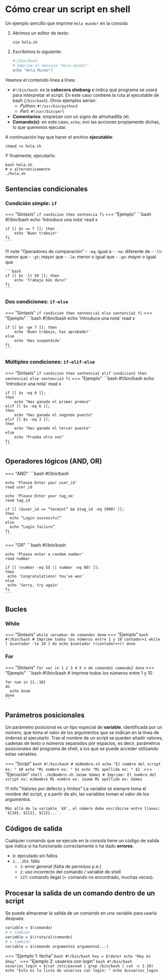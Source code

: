 # Cómo crear un script en shell

Un ejemplo sencillo que imprime `Hola mundo!` en la consola:

1. Abrimos un editor de texto:
    ```shell
    vim hola.sh
    ```
2. Escribimos lo siguiente:
    ```bash
    #!/bin/bash
    # Imprime el mensaje "Hola mundo!"
    echo "Hola Mundo"!
    ```

Veamos el contenido línea a línea:

- `#!/bin/bash`: es la **cabecera shebang** e indica qué programa se usará para interpretar el script. En este caso contiene la ruta al ejecutable de bash (`/bin/bash`). Otros ejemplos serían:
    - _Python_: `#!/usr/bin/python3`
    - _Perl_: `#!/usr/bin/perl`
- **Comentarios**: empiezan con un signo de almohadilla (`#`).
- **Comando(s)**: en este caso, `echo`; son las acciones propiamente dichas, lo que queremos ejecutar.

A continuación hay que hacer el archivo **ejecutable**:

```shell
chmod +x hola.sh
```

Y finalmente, ejecutarlo:

```shell
bash hola.sh
# o alternativamente
./hola.sh
```

## Sentencias condicionales

### Condición simple: `if`

=== "Sintaxis"
    ```
    if condicion
    then
        sentencia
    fi
    ```
=== "Ejemplo"
    ```bash
    #!/bin/bash
    echo 'Introduce una nota'
    read x

    if [[ $x == 7 ]]; then
        echo 'Buen trabajo!'
    fi
    ```

!!! note "Operadores de comparación"
    - `-eq`: igual a
    - `-ne`: diferente de
    - `-lt`: menor que
    - `-gt`: mayor que
    - `-le`: menor o igual que
    - `-ge`: mayor o igual que

    ```bash
    if [[ $x -lt 50 ]]; then
        echo 'Trabaja más duro!'
    fi
    ```

### Dos condiciones: `if-else`

=== "Sintaxis"
    ```
    if condicion
    then
        sentencia1
    else
        sentencia2
    fi
    ```
=== "Ejemplo"
    ```bash
    #!/bin/bash
    echo 'Introduce una nota'
    read x

    if [[ $x -ge 7 ]]; then
        echo 'Buen trabajo, has aprobado!'
    else
        echo 'Has suspendido'
    fi
    ```

### Múltiples condiciones: `if-elif-else`

=== "Sintaxis"
    ```
    if condicion
    then
        sentencia1
    elif condicion2
    then
        sentencia2
    else
        sentencia3
    fi
    ```
=== "Ejemplo"
    ```bash
    #!/bin/bash
    echo 'Introduce una nota'
    read x

    if [[ $x -eq 9 ]];
    then
        echo "Has ganado el primer premio"
    elif [[ $x -eq 6 ]];
    then
        echo "Has ganado el segundo puesto"
    elif [[ $x -eq 3 ]];
    then
        echo "Has ganado el tercer puesto"
    else
        echo "Prueba otra vez"
    fi
    ```

## Operadores lógicos (AND, OR)

=== "AND"
    ```bash
    #!/bin/bash

    echo 'Please Enter your user_id'
    read user_id

    echo 'Please Enter your tag_no'
    read tag_id

    if [[ ($user_id == “tecmint” && $tag_id -eq 3990) ]];
    then
      echo “Login successful”
    else
      echo “Login failure”
    fi
    ```
=== "OR"
    ```bash
    #!/bin/bash

    echo 'Please enter a random number'
    read number

    if [[ (number -eq 55 || number -eq 80) ]];
    then
     echo 'Congratulations! You’ve won'
    else
     echo 'Sorry, try again'
    fi
    ```

## Bucles

### While

=== "Sintaxis"
    ```
    while <prueba>
    do
        comandos
    done
    ```
=== "Ejemplo"
    ```bash
    #!/bin/bash
    # Imprime todos los números entre 1 y 10
    contador=1
    while [ $contador -le 10 ]
     do
    echo $contador
     ((contador++))
    done
    ```

### For

=== "Sintaxis"
    ```
    for var in 1 2 3 4 5 n
    do
        comando1
        comando2
    done
    ```
=== "Ejemplo"
    ```bash
    #!/bin/bash
    # Imprime todos los números entre 1 y 10

    for num in {1..10}
    do
      echo $num
    done
    ```

## Parámetros posicionales

Un parámetro posicional es un tipo especial de **variable**, identificada por un número, que toma el valor de los argumentos que se indican en la línea de órdenes al ejecutarlo. Tras el nombre de un script se pueden añadir valores, cadenas de texto o números separados por espacios, es decir, parámetros posicionales del programa de shell, a los que se puede acceder utilizando estas variables.

=== "Script"
    ```bash
    #!/bin/bash
    # miNombre.sh
    echo "El nombre del script es: " $0
    echo "Mi nombre es: " $1
    echo "Mi apellido es: " $2
    ```
=== "Ejecución"
    ```shell
    ./miNombre.sh Jaime Gómez
    # Imprime:
    El nombre del script es: miNombre
    Mi nombre es: Jaime
    Mi apellido es: Gómez
    ```

!!! info "Valores por defecto y límites"
    La variable `$0` siempre toma el nombre del script, y a partir de ahí, las variables toman el valor de los argumentos.

    Más allá de la variable `$9`, el número debe escribirse entre llaves: `${10}, ${11}, ${12}...`.

## Códigos de salida

Cualquier comando que se ejecute en la consola tiene un código de salida que indica si ha funcionado correctamente o ha dado **errores**.

- `0`: ejecutado sin fallos
- `1...255`: fallo
    - `1`: error _general_ (falta de permisos p.e.)
    - `2`: uso incorrecto del comando / variable de shell
    - `127`: comando ilegal (= comando no encontrado, muchas veces).

## Procesar la salida de un comando dentro de un script

Se puede almacenar la salida de un comando en una variable para usarla después:

```bash
variable = $(comando)
# o también
variable = $(/ruta/al/comando)
# o también
variable = $(comando argumento1 argumento2...)
```

=== "Ejemplo 1: fecha"
    ```bash
    #!/bin/bash
    hoy = $(date)
    echo "Hoy es $hoy"
    ```
=== "Ejemplo 2: usuarios con login"
    ```bash
    #!/bin/bash
    usuarios_login = $(cat /etc/passwd | grep /bin/bash | cut -c 1-10)
    echo "Esta es la lista de usuarios con login: "
    echo $usuarios_login
    ```
    

